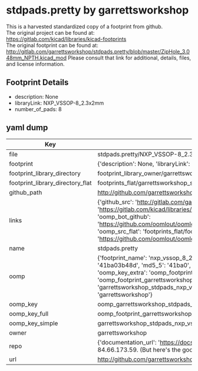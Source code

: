 # stdpads.pretty by garrettsworkshop  
This is a harvested standardized copy of a footprint from github.  
The original project can be found at:  
https://gitlab.com/kicad/libraries/kicad-footprints  
The original footprint can be found at:
http://gitlab.com/garrettsworkshop/stdpads.pretty/blob/master/ZipHole_3.048mm_NPTH.kicad_mod
Please consult that link for additional, details, files, and license information.  
## Footprint Details
* description: None  
* libraryLink: NXP_VSSOP-8_2.3x2mm  
* number_of_pads: 8  
## yaml dump  
| Key | Value |  
| --- | --- |  
| file | stdpads.pretty/NXP_VSSOP-8_2.3x2mm.kicad_mod |  
| footprint | {'description': None, 'libraryLink': 'NXP_VSSOP-8_2.3x2mm', 'number_of_pads': 8} |  
| footprint_library_directory | footprint_library_owner/garrettsworkshop_stdpads.pretty |  
| footprint_library_directory_flat | footprints_flat/garrettsworkshop_stdpads_nxp_vssop_8_2_3x2mm/working |  
| github_path | http://github.com/garrettsworkshop/stdpads.pretty/blob/master/NXP_VSSOP-8_2.3x2mm.kicad_mod |  
| links | {'github_src': 'http://gitlab.com/garrettsworkshop/stdpads.pretty/blob/master/ZipHole_3.048mm_NPTH.kicad_mod', 'github_src_repo': 'https://gitlab.com/kicad/libraries/kicad-footprints', 'oomp_bot': 'footprints/garrettsworkshop_stdpads_nxp_vssop_8_2_3x2mm/working', 'oomp_bot_github': 'https://github.com/oomlout/oomlout_oomp_footprint_bot/tree/main/footprints/garrettsworkshop_stdpads_nxp_vssop_8_2_3x2mm/working', 'oomp_src_flat': 'footprints_flat/footprints_flat/garrettsworkshop_stdpads_nxp_vssop_8_2_3x2mm/working', 'oomp_src_flat_github': 'https://github.com/oomlout/oomlout_oomp_footprint_src/tree/main/footprints_flat/garrettsworkshop_stdpads_nxp_vssop_8_2_3x2mm/working'} |  
| name | stdpads.pretty |  
| oomp | {'footprint_name': 'nxp_vssop_8_2_3x2mm', 'library_name': 'stdpads', 'md5': '41ba03b48d57da2f83642051aa7c24ee', 'md5_10': '41ba03b48d', 'md5_5': '41ba0', 'md5_6': '41ba03', 'oomp_key': 'oomp_garrettsworkshop_stdpads_nxp_vssop_8_2_3x2mm', 'oomp_key_extra': 'oomp_footprint_garrettsworkshop_stdpads_nxp_vssop_8_2_3x2mm', 'oomp_key_full': 'oomp_footprint_garrettsworkshop_stdpads_nxp_vssop_8_2_3x2mm_41ba03', 'oomp_key_simple': 'garrettsworkshop_stdpads_nxp_vssop_8_2_3x2mm', 'original_filename': 'stdpads.pretty/NXP_VSSOP-8_2.3x2mm.kicad_mod', 'owner_name': 'garrettsworkshop'} |  
| oomp_key | oomp_garrettsworkshop_stdpads_nxp_vssop_8_2_3x2mm |  
| oomp_key_full | oomp_footprint_garrettsworkshop_stdpads_nxp_vssop_8_2_3x2mm |  
| oomp_key_simple | garrettsworkshop_stdpads_nxp_vssop_8_2_3x2mm |  
| owner | garrettsworkshop |  
| repo | {'documentation_url': 'https://docs.github.com/rest/overview/resources-in-the-rest-api#rate-limiting', 'message': "API rate limit exceeded for 84.66.173.59. (But here's the good news: Authenticated requests get a higher rate limit. Check out the documentation for more details.)"} |  
| url | http://github.com/garrettsworkshop/stdpads.pretty |  

